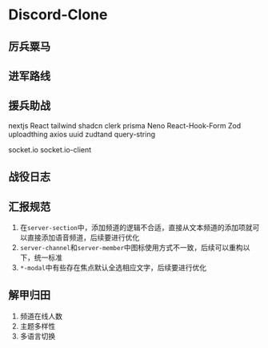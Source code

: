 # Discord-Clone

## 厉兵粟马

## 进军路线

## 援兵助战

nextjs
React
tailwind
shadcn
clerk
prisma
Neno
React-Hook-Form
Zod
uploadthing
axios
uuid
zudtand
query-string

socket.io
socket.io-client

## 战役日志

## 汇报规范

1. 在`server-section`中，添加频道的逻辑不合适，直接从文本频道的添加项就可以直接添加语音频道，后续要进行优化
2. `server-channel`和`server-member`中图标使用方式不一致，后续可以重构以下，统一标准
3. `*-modal`中有些存在焦点默认全选相应文字，后续要进行优化

## 解甲归田

1. 频道在线人数
2. 主题多样性
3. 多语言切换
